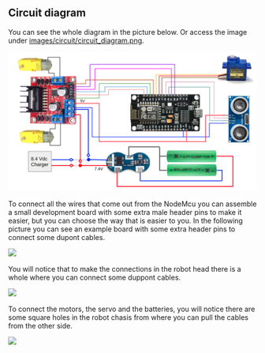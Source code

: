 ## Circuit diagram

You can see the whole diagram in the picture below. Or access the image under [images/circuit/circuit_diagram.png](../images/circuit/circuit_diagram.png).

<img width=800px src="../images/circuit/circuit_diagram.png">

To connect all the wires that come out from the NodeMcu you can assemble a small development board with some extra male header pins to make it easier, but you can choose the way that is easier to you.
In the following picture you can see an example board with some extra header pins to connect some dupont cables.

<img width=800px src="../images/circuit/nodemcu_board.png">

You will notice that to make the connections in the robot head there is a whole where you can connect some duppont cables.

<img width=800px src="../images/circuit/head_wiring.png">

To connect the motors, the servo and the batteries, you will notice there are some square holes in the robot chasis from where you can pull the cables from the other side.

<img width=800px src="../images/circuit/chasis_wiring.png">

